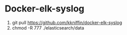 # Docker-elk-syslog

1. git pull https://github.com/kkniffin/docker-elk-syslog
2. chmod -R 777 ./elasticsearch/data
